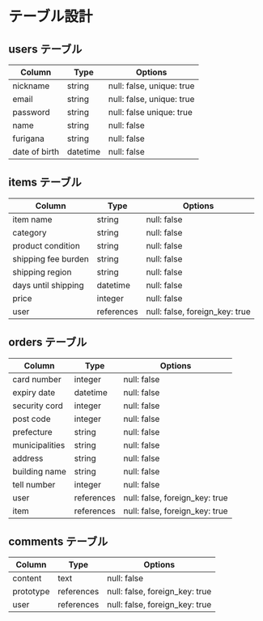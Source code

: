 # テーブル設計

## users テーブル

| Column              | Type       | Options                        |
| ------------------- | ---------- | ------------------------------ |
| nickname            | string     | null: false, unique: true      |
| email               | string     | null: false, unique: true      |
| password            | string     | null: false  unique: true      |
| name                | string     | null: false                    |
| furigana            | string     | null: false                    |
| date of birth       | datetime   | null: false                    |

## items テーブル

| Column              | Type       | Options                        |
| ------------------- | ---------- | ------------------------------ |
| item name           | string     | null: false                    |
| category            | string     | null: false                    |
| product condition   | string     | null: false                    |
| shipping fee burden | string     | null: false                    |
| shipping region     | string     | null: false                    |
| days until shipping | datetime   | null: false                    |
| price               | integer    | null: false                    |
| user                | references | null: false, foreign_key: true |


## orders テーブル

| Column              | Type       | Options                        |
| ------------------- | ---------- | ------------------------------ |
| card number         | integer    | null: false                    |
| expiry date         | datetime   | null: false                    |
| security cord       | integer    | null: false                    |
| post code           | integer    | null: false                    |
| prefecture          | string     | null: false                    |
| municipalities      | string     | null: false                    |
| address             | string     | null: false                    |
| building name       | string     | null: false                    |
| tell number         | integer    | null: false                    |
| user                | references | null: false, foreign_key: true |
| item                | references | null: false, foreign_key: true |

## comments テーブル

| Column              | Type       | Options                        |
| ------------------- | ---------- | ------------------------------ |
| content             | text       | null: false                    |
| prototype           | references | null: false, foreign_key: true |
| user                | references | null: false, foreign_key: true |
